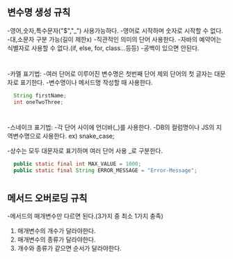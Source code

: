 ## 변수명 생성 규칙
  -영어,숫자,특수문자("$","_") 사용가능하다.
  -영어로 시작하며 숫자로 시작할 수 없다.
  -대,소문자 구분 가능(길이 제한x)
  -직관적인 의미의 단어 사용한다.
  -자바의 예약어는 식별자로 사용할 수 없다.(if, else, for, class...등등)
  -공백이 있으면 안된다.
  #
  -카멜 표기법:
    -여러 단어로 이루어진 변수명은 첫번째 단어 제외 단어의 첫 글자는 대문자로 표기한다.
    -변수명이나 메서드명 작성할 때 사용한다.
  ```java  
    String firstName;
    int oneTwoThree;
  ```
#
  -스네이크 표기법:
    -각 단어 사이에 언더바(_)를 사용한다.
    -DB의 컬럼명이나 JS의 지역변수명으로 사용한다.
    ex) snake_case; 
 
  -상수는 모두 대문자로 표기하며 여러 단어 사용 _로 구분한다.
  ```java
    public static final int MAX_VALUE = 1000;
    public static final String ERROR_MESSAGE = "Error-Message";
  ```
#
## 메서드 오버로딩 규칙
-메서드의 매개변수만 다르면 된다.(3가지 중 최소 1가지 충족)
1. 매개변수의 개수가 달라야한다.
2. 매개변수의 종류가 달라야한다.
3. 개수와 종류가 같으면 순서가 달라야한다.
#
